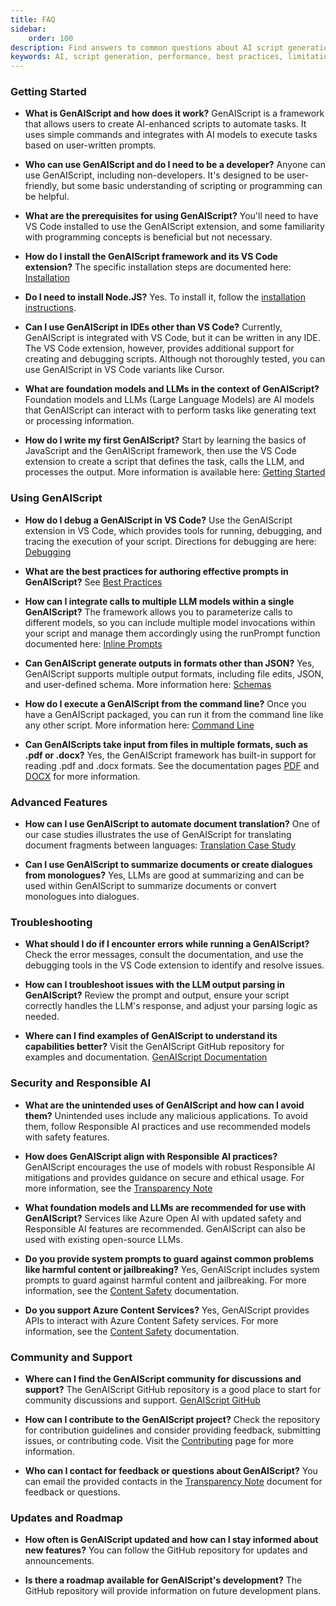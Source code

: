 ```yaml
---
title: FAQ
sidebar:
    order: 100
description: Find answers to common questions about AI script generation, its uses, performance, and best practices for effective application.
keywords: AI, script generation, performance, best practices, limitations
---
```


### Getting Started

-   **What is GenAIScript and how does it work?**
    GenAIScript is a framework that allows users to create AI-enhanced scripts to automate tasks. It uses simple commands and integrates with AI models to execute tasks based on user-written prompts.

-   **Who can use GenAIScript and do I need to be a developer?**
    Anyone can use GenAIScript, including non-developers. It's designed to be user-friendly, but some basic understanding of scripting or programming can be helpful.

-   **What are the prerequisites for using GenAIScript?**
    You'll need to have VS Code installed to use the GenAIScript extension, and some familiarity with programming concepts is beneficial but not necessary.

-   **How do I install the GenAIScript framework and its VS Code extension?**
    The specific installation steps are documented here: [Installation](/genaiscript/getting-started/installation)

-   **Do I need to install Node.JS?**
    Yes. To install it, follow the [installation instructions](/genaiscript/reference/cli/).

-   **Can I use GenAIScript in IDEs other than VS Code?**
    Currently, GenAIScript is integrated with VS Code, but it can be written in any IDE. The VS Code extension, however, provides additional support for creating and debugging scripts. Although not thoroughly tested, you can use GenAIScript in VS Code variants like Cursor.

-   **What are foundation models and LLMs in the context of GenAIScript?**
    Foundation models and LLMs (Large Language Models) are AI models that GenAIScript can interact with to perform tasks like generating text or processing information.

-   **How do I write my first GenAIScript?**
    Start by learning the basics of JavaScript and the GenAIScript framework, then use the VS Code extension to create a script that defines the task, calls the LLM, and processes the output. More information is available here: [Getting Started](/genaiscript/getting-started)

### Using GenAIScript

-   **How do I debug a GenAIScript in VS Code?**
    Use the GenAIScript extension in VS Code, which provides tools for running, debugging, and tracing the execution of your script. Directions for debugging are here: [Debugging](/genaiscript/getting-started/debugging-scripts)

-   **What are the best practices for authoring effective prompts in GenAIScript?**
    See [Best Practices](/genaiscript/getting-started/best-practices)

-   **How can I integrate calls to multiple LLM models within a single GenAIScript?**
    The framework allows you to parameterize calls to different models, so you can include multiple model invocations within your script and manage them accordingly using the runPrompt function documented here: [Inline Prompts](/genaiscript/reference/scripts/inline-prompts)

-   **Can GenAIScript generate outputs in formats other than JSON?**
    Yes, GenAIScript supports multiple output formats, including file edits, JSON, and user-defined schema. More information here: [Schemas](/genaiscript/reference/scripts/schemas)

-   **How do I execute a GenAIScript from the command line?**
    Once you have a GenAIScript packaged, you can run it from the command line like any other script. More information here: [Command Line](/genaiscript/getting-started/automating-scripts)

-   **Can GenAIScripts take input from files in multiple formats, such as .pdf or .docx?**
    Yes, the GenAIScript framework has built-in support for reading .pdf and .docx formats. See the documentation pages [PDF](/genaiscript/reference/scripts/pdf) and [DOCX](/genaiscript/reference/scripts/docx) for more information.

### Advanced Features

-   **How can I use GenAIScript to automate document translation?**
    One of our case studies illustrates the use of GenAIScript for translating document fragments between languages: [Translation Case Study](/genaiscript/case-studies/documentation-translations)

-   **Can I use GenAIScript to summarize documents or create dialogues from monologues?**
    Yes, LLMs are good at summarizing and can be used within GenAIScript to summarize documents or convert monologues into dialogues.

### Troubleshooting

-   **What should I do if I encounter errors while running a GenAIScript?**
    Check the error messages, consult the documentation, and use the debugging tools in the VS Code extension to identify and resolve issues.

-   **How can I troubleshoot issues with the LLM output parsing in GenAIScript?**
    Review the prompt and output, ensure your script correctly handles the LLM's response, and adjust your parsing logic as needed.

-   **Where can I find examples of GenAIScript to understand its capabilities better?**
    Visit the GenAIScript GitHub repository for examples and documentation. [GenAIScript Documentation](/genaiscript/)

### Security and Responsible AI

-   **What are the unintended uses of GenAIScript and how can I avoid them?**
    Unintended uses include any malicious applications. To avoid them, follow Responsible AI practices and use recommended models with safety features.

-   **How does GenAIScript align with Responsible AI practices?**
    GenAIScript encourages the use of models with robust Responsible AI mitigations and provides guidance on secure and ethical usage.
    For more information, see the [Transparency Note](/genaiscript/reference/transparency-note)

-   **What foundation models and LLMs are recommended for use with GenAIScript?**
    Services like Azure Open AI with updated safety and Responsible AI features are recommended. GenAIScript can also be used with existing open-source LLMs.

-   **Do you provide system prompts to guard against common problems like harmful content or jailbreaking?**
    Yes, GenAIScript includes system prompts to guard against harmful content and jailbreaking. For more information, see the [Content Safety](/genaiscript/reference/scripts/content-safety) documentation.

-   **Do you support Azure Content Services?**
    Yes, GenAIScript provides APIs to interact with Azure Content Safety services. For more information, see the [Content Safety](/genaiscript/reference/scripts/content-safety) documentation.

### Community and Support

-   **Where can I find the GenAIScript community for discussions and support?**
    The GenAIScript GitHub repository is a good place to start for community discussions and support. [GenAIScript GitHub](https://github.com/microsoft/genaiscript/)

-   **How can I contribute to the GenAIScript project?**
    Check the repository for contribution guidelines and consider providing feedback, submitting issues, or contributing code. Visit the [Contributing](https://github.com/microsoft/genaiscript/blob/main/CONTRIBUTING.md) page for more information.

-   **Who can I contact for feedback or questions about GenAIScript?**
    You can email the provided contacts in the [Transparency Note](/genaiscript/reference/transparency-note/) document for feedback or questions.

### Updates and Roadmap

-   **How often is GenAIScript updated and how can I stay informed about new features?**
    You can follow the GitHub repository for updates and announcements.

-   **Is there a roadmap available for GenAIScript's development?**
    The GitHub repository will provide information on future development plans.
